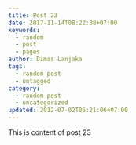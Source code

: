 ```yaml
---
title: Post 23
date: 2017-11-14T08:22:38+07:00
keywords:
  - random
  - post
  - pages
author: Dimas Lanjaka
tags:
  - random post
  - untagged
category:
  - random post
  - uncategorized
updated: 2012-07-02T06:21:06+07:00
---
```

This is content of post 23